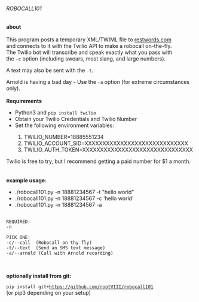 ###### ROBOCALL101


<b>about</b><br><br>
This program posts a temporary XML/TWIML file to
<a href="https://www.restwords.com">restwords.com</a><br> and connects
to it with the Twilio API to make a robocall on-the-fly. <br>The Twilio
bot will transcribe and speak exactly what you pass with<br>the 
<code>-c</code> option (including swears, most slang, and large numbers).

A text may also be sent with the <code>-t</code>.

Arnold is having a bad day - Use the <code>-a</code> option
(for extreme circumstances only).
<br><br>
<b>Requirements</b><br>
<ul>
  <li>Python3 and <code>pip install twilio</code></li>
  <li>Obtain your Twilio Credentials and Twilio Number</li>
  <li>Set the following environment variables:</li>
    <ol>
      <li>TWILIO_NUMBER=18885551234</li>
      <li>TWILIO_ACCOUNT_SID=XXXXXXXXXXXXXXXXXXXXXXXXXXXXX</li>
      <li>TWILIO_AUTH_TOKEN=XXXXXXXXXXXXXXXXXXXXXXXXXXXXXXX</li>
    </ol>
</ul>

Twilio is free to try, but I recommend getting a paid number for $1 a month.
<br><br><br>
<b>example usage:</b><br>
<ul>
  <li>./robocall101.py -n 18881234567 -t "hello world"</li>
  <li>./robocall101.py -n 18881234567 -c 'hello world'</li>
  <li>./robocall101.py -n 18881234567 -a</li>
</ul>

<pre>
  <code>
REQUIRED:
-n <outgoing number>

PICK ONE:
-c/--call <text/string here> (Robocall on thy fly)
-t/--text <text/string here> (Send an SMS text message)
-a/--arnold (Call with Arnold recording)
  </code>
</pre>
<br>
<b>optionally install from git:</b><br>

<code>pip install git+https://github.com/rootVIII/robocall101</code><br>
(or pip3 depending on your setup)



  
